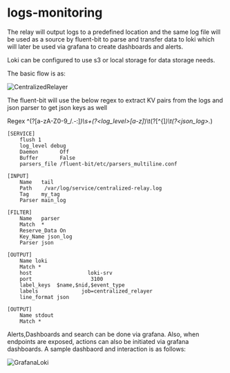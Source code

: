 # logs-monitoring
The relay will output logs to a predefined location and the same log file will be used as a source by fluent-bit to parse and transfer data to loki which will later be used via grafana to create dashboards and alerts.

Loki can be configured to use s3 or local storage for data storage needs.

The basic flow is as:

![CentralizedRelayer](https://github.com/bcsainju/logs-monitoring/assets/157450414/64d21a54-37fe-406c-a2ae-4bf1f951a201)



The fluent-bit will use the below regex to extract KV pairs from the logs and json parser to get json keys as well

Regex  ^(?<time>[a-zA-Z0-9_\/\.\-\:]*)\s+(?<log_level>[a-z]*)\t(?<message>[^\{]*)\t(?<json_log>.*)

```
[SERVICE]
    flush 1
    log_level debug
    Daemon       Off
    Buffer       False
    parsers_file /fluent-bit/etc/parsers_multiline.conf

[INPUT]
    Name   tail
    Path    /var/log/service/centralized-relay.log
    Tag    my_tag
    Parser main_log

[FILTER]
    Name   parser
    Match  *
    Reserve_Data On
    Key_Name json_log
    Parser json

[OUTPUT]
    Name loki
    Match *
    host                  loki-srv
    port                   3100
    label_keys  $name,$nid,$event_type
    labels              job=centralized_relayer
    line_format json

[OUTPUT]
    Name stdout
    Match *
```

Alerts,Dashboards and search can be done via grafana. Also, when endpoints are exposed, actions can also be initiated via grafana dashboards. 
A sample dashbaord and interaction is as follows:

![GrafanaLoki](https://github.com/bcsainju/logs-monitoring/assets/157450414/f59ae433-4d63-42e9-9b47-e8ece14ff86c)

    
